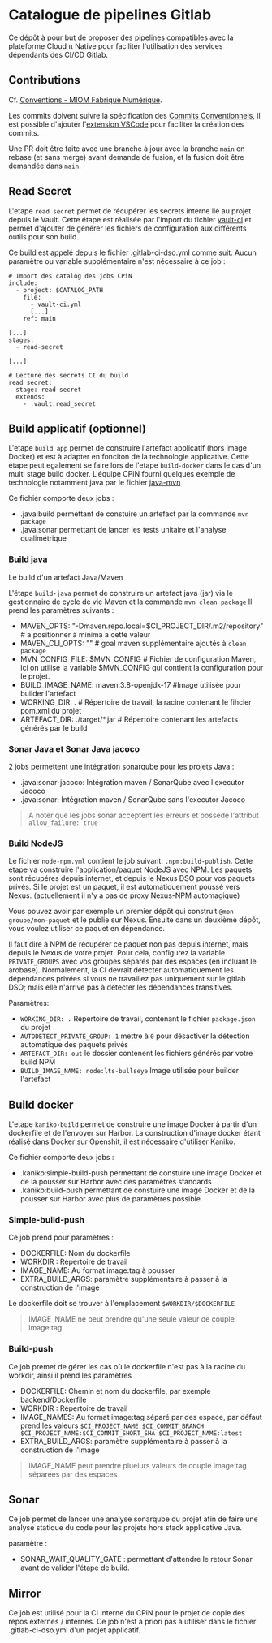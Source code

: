 # Catalogue de pipelines Gitlab

Ce dépôt à pour but de proposer des pipelines compatibles avec la plateforme Cloud π Native pour faciliter l'utilisation des services dépendants des CI/CD Gitlab.

## Contributions

Cf. [Conventions - MIOM Fabrique Numérique](https://docs.fabrique-numerique.fr/conventions/nommage.html).

Les commits doivent suivre la spécification des [Commits Conventionnels](https://www.conventionalcommits.org/en/v1.0.0/), il est possible d'ajouter l'[extension VSCode](https://github.com/vivaxy/vscode-conventional-commits) pour faciliter la création des commits.

Une PR doit être faite avec une branche à jour avec la branche `main` en rebase (et sans merge) avant demande de fusion, et la fusion doit être demandée dans `main`.

## Read Secret

L'etape ```read secret``` permet de récupérer les secrets interne lié au projet depuis le Vault. Cette étape est réalisée par l'import du fichier [vault-ci](./vault-ci.yml) et permet d'ajouter de générer les fichiers de configuration aux différents outils pour son build.

Ce build est appelé depuis le fichier .gitlab-ci-dso.yml comme suit. Aucun paramètre ou variable supplémentaire n'est nécessaire à ce job :
```
# Import des catalog des jobs CPiN
include:
  - project: $CATALOG_PATH
    file:
      - vault-ci.yml
      [...]
    ref: main

[...]
stages:
  - read-secret

[...]

# Lecture des secrets CI du build
read_secret:
  stage: read-secret
  extends:
    - .vault:read_secret
```

## Build applicatif (optionnel)

L'etape ```build app``` permet de construire l'artefact applicatif (hors image Docker) et est à adapter en fonciton de la technologie applicative. Cette étape peut egalement se faire lors de l'etape ```build-docker``` dans le cas d'un multi stage build docker.
L'équipe CPiN fourni quelques exemple de technologie notamment java par le fichier [java-mvn](./java-mvn.yml)

Ce fichier comporte deux jobs :
 - .java:build permettant de constuire un artefact par la commande ```mvn package```
 - .java:sonar permettant de lancer les tests unitaire et l'analyse qualimétrique

 ### Build java

Le build d'un artefact Java/Maven

L'étape ```build-java``` permet de construire un artefact java (jar) via le gestionnaire de cycle de vie Maven et la commande ```mvn clean package```
Il prend les paramètres suivants :
  - MAVEN_OPTS: "-Dmaven.repo.local=$CI_PROJECT_DIR/.m2/repository" # a positionner à minima a cette valeur
  - MAVEN_CLI_OPTS: "" # goal maven supplémentaire ajoutés à ```clean package```
  - MVN_CONFIG_FILE: $MVN_CONFIG # Fichier de configuration Maven, ici on utilise la variable $MVN_CONFIG qui contient la configuration pour le projet.
  - BUILD_IMAGE_NAME: maven:3.8-openjdk-17 #Image utilisée pour builder l'artefact
  - WORKING_DIR: . # Répertoire de travail, la racine contenant le fihcier pom.xml du projet
  - ARTEFACT_DIR: ./target/*.jar # Répertoire contenant les artefacts générés par le build

 ### Sonar Java et Sonar Java jacoco

 2 jobs permettent une intégration sonarqube pour les projets Java :
  - .java:sonar-jacoco: Intégration maven / SonarQube avec l'executor Jacoco
  - .java:sonar: Intégration maven / SonarQube sans l'executor Jacoco

> A noter que les jobs sonar acceptent les erreurs et possède l'attribut ```allow_failure: true```

### Build NodeJS

Le fichier `node-npm.yml` contient le job suivant: `.npm:build-publish`.
Cette étape va construire l'application/paquet NodeJS avec NPM. Les paquets sont récupéres depuis internet, et depuis le Nexus DSO pour vos paquets privés. Si le projet est un paquet, il est automatiquement poussé vers Nexus.
(actuellement il n'y a pas de proxy Nexus-NPM automagique)

Vous pouvez avoir par exemple un premier dépôt qui construit `@mon-groupe/mon-paquet` et le publie sur Nexus.
Ensuite dans un deuxième dépôt, vous voulez utiliser ce paquet en dépendance.

Il faut dire à NPM de récupérer ce paquet non pas depuis internet, mais depuis le Nexus de votre projet. Pour cela, configurez la variable `PRIVATE_GROUPS` avec vos groupes séparés par des espaces (en incluant le arobase).
Normalement, la CI devrait détecter automatiquement les dépendances privées si vous ne travaillez pas uniquement sur le gitlab DSO; mais elle n'arrive pas à détecter les dépendances transitives.

Paramètres:
  - `WORKING_DIR: .` Répertoire de travail, contenant le fichier `package.json` du projet
  - `AUTODETECT_PRIVATE_GROUP: 1` mettre à `0` pour désactiver la détection automatique des paquets privés
  - `ARTEFACT_DIR: out` le dossier contenent les fichiers générés par votre build NPM 
  - `BUILD_IMAGE_NAME: node:lts-bullseye` Image utilisée pour builder l'artefact

## Build docker

L'etape ```kaniko-build``` permet de construire une image Docker à partir d'un dockerfile et de l'envoyer sur Harbor. La construction d'image docker étant réalisé dans Docker sur Openshit, il est nécessaire d'utiliser Kaniko.

Ce fichier comporte deux jobs :
 - .kaniko:simple-build-push permettant de constuire une image Docker et de la pousser sur Harbor avec des paramètres standards
 - .kaniko:build-push permettant de constuire une image Docker et de la pousser sur Harbor avec plus de paramètres possible

### Simple-build-push

Ce job prend pour paramètres :
 - DOCKERFILE: Nom du dockerfile
 - WORKDIR : Répertoire de travail
 - IMAGE_NAME: Au format image:tag à pousser
 - EXTRA_BUILD_ARGS: paramètre supplémentaire à passer à la construction de l'image

Le dockerfile doit se trouver à l'emplacement ```$WORKDIR/$DOCKERFILE```

> IMAGE_NAME ne peut prendre qu'une seule valeur de couple image:tag

### Build-push

Ce job premet de gérer les cas où le dockerfile n'est pas à la racine du workdir, ainsi il prend les paramètres
 - DOCKERFILE: Chemin et nom du dockerfile, par exemple backend/Dockerfile
 - WORKDIR : Répertoire de travail
 - IMAGE_NAMES: Au format image:tag séparé par des espace, par défaut prend les valeurs ```$CI_PROJECT_NAME:$CI_COMMIT_BRANCH $CI_PROJECT_NAME:$CI_COMMIT_SHORT_SHA $CI_PROJECT_NAME:latest```
 - EXTRA_BUILD_ARGS: paramètre supplémentaire à passer à la construction de l'image

> IMAGE_NAME peut prendre plueiurs valeurs de couple image:tag séparées par des espaces

## Sonar

Ce job permet de lancer une analyse sonarqube du projet afin de faire une analyse statique du code pour les projets hors stack applicative Java.

paramètre :
 - SONAR_WAIT_QUALITY_GATE : permettant d'attendre le retour Sonar avant de valider l'étape de build.

## Mirror

Ce job est utilisé pour la CI interne du CPiN pour le projet de copie des repos externes / internes. Ce job n'est à priori pas à utiliser dans le fichier .gitlab-ci-dso.yml d'un projet applicatif.
